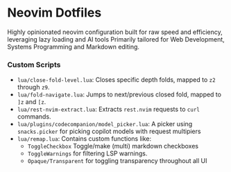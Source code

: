 # Neovim Dotfiles

Highly opinionated neovim configuration built for raw speed and efficiency, leveraging lazy loading and AI tools
Primarily tailored for Web Development, Systems Programming and Markdown editing.

### Custom Scripts
  - `lua/close-fold-level.lua`: Closes specific depth folds, mapped to `z2` through `z9`.
  - `lua/fold-navigate.lua`: Jumps to next/previous closed fold, mapped to `]z` and `[z`.
  - `lua/rest-nvim-extract.lua`: Extracts `rest.nvim` requests to `curl` commands.
  - `lua/plugins/codecompanion/model_picker.lua`: A picker using `snacks.picker` for picking copilot models with request multipiers
  - `lua/remap.lua`: Contains custom functions like:
     - `ToggleCheckbox` Toggle/make (multi) markdown checkboxes
     - `ToggleWarnings` for filtering LSP warnings.
     - `Opaque/Transparent` for toggling transparency throughout all UI
